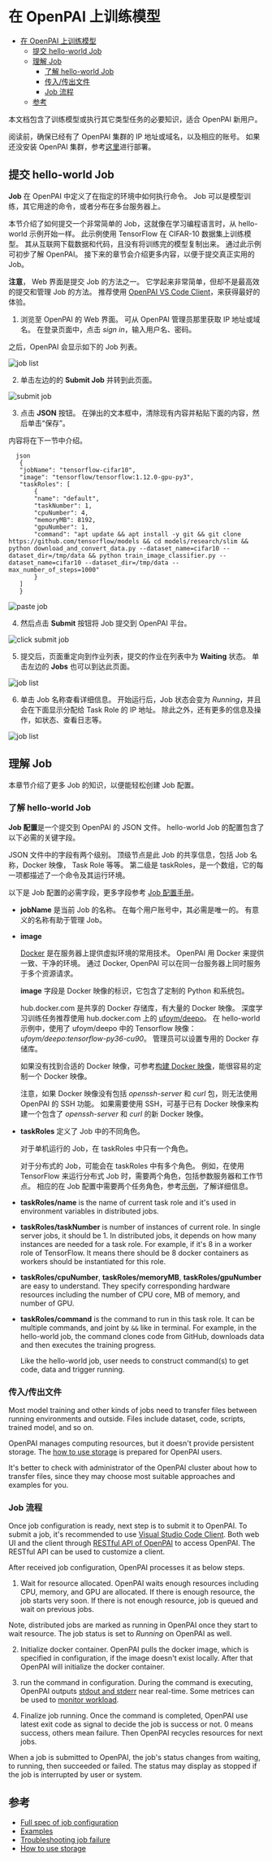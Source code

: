 <!--
  Copyright (c) Microsoft Corporation
  All rights reserved.

  MIT License

  Permission is hereby granted, free of charge, to any person obtaining a copy of this software and associated
  documentation files (the "Software"), to deal in the Software without restriction, including without limitation
  the rights to use, copy, modify, merge, publish, distribute, sublicense, and/or sell copies of the Software, and
  to permit persons to whom the Software is furnished to do so, subject to the following conditions:
  The above copyright notice and this permission notice shall be included in all copies or substantial portions of the Software.

  THE SOFTWARE IS PROVIDED *AS IS*, WITHOUT WARRANTY OF ANY KIND, EXPRESS OR IMPLIED, INCLUDING
  BUT NOT LIMITED TO THE WARRANTIES OF MERCHANTABILITY, FITNESS FOR A PARTICULAR PURPOSE AND
  NONINFRINGEMENT. IN NO EVENT SHALL THE AUTHORS OR COPYRIGHT HOLDERS BE LIABLE FOR ANY CLAIM,
  DAMAGES OR OTHER LIABILITY, WHETHER IN AN ACTION OF CONTRACT, TORT OR OTHERWISE, ARISING FROM,
  OUT OF OR IN CONNECTION WITH THE SOFTWARE OR THE USE OR OTHER DEALINGS IN THE SOFTWARE.
-->

# 在 OpenPAI 上训练模型

- [在 OpenPAI 上训练模型](#在-openpai-上训练模型) 
  - [提交 hello-world Job](#提交-hello-world-job)
  - [理解 Job](#理解-job) 
    - [了解 hello-world Job](#了解-hello-world-job)
    - [传入/传出文件](#传入传出文件)
    - [Job 流程](#job-流程)
  - [参考](#参考)

本文档包含了训练模型或执行其它类型任务的必要知识，适合 OpenPAI 新用户。

阅读前，确保已经有了 OpenPAI 集群的 IP 地址或域名，以及相应的账号。 如果还没安装 OpenPAI 集群，参考[这里](../../../README_zh_CN.md#部署)进行部署。

## 提交 hello-world Job

**Job** 在 OpenPAI 中定义了在指定的环境中如何执行命令。 Job 可以是模型训练，其它用途的命令，或者分布在多台服务器上。

本节介绍了如何提交一个非常简单的 Job，这就像在学习编程语言时，从 hello-world 示例开始一样。 此示例使用 TensorFlow 在 CIFAR-10 数据集上训练模型。 其从互联网下载数据和代码，且没有将训练完的模型复制出来。 通过此示例可初步了解 OpenPAI。 接下来的章节会介绍更多内容，以便于提交真正实用的 Job。

**注意**， Web 界面是提交 Job 的方法之一。 它学起来非常简单，但却不是最高效的提交和管理 Job 的方法。 推荐使用 [OpenPAI VS Code Client](../../contrib/pai_vscode/VSCodeExt.md)，来获得最好的体验。

1. 浏览至 OpenPAI 的 Web 界面。 可从 OpenPAI 管理员那里获取 IP 地址或域名。 在登录页面中，点击 *sign in*，输入用户名、密码。
  
  之后，OpenPAI 会显示如下的 Job 列表。
  
  ![job list](imgs/web_job_list.png)

2. 单击左边的的 **Submit Job** 并转到此页面。
  
  ![submit job](imgs/web_submit_job.png)

3. 点击 **JSON** 按钮。 在弹出的文本框中，清除现有内容并粘贴下面的内容，然后单击“保存”。
  
  内容将在下一节中介绍。
  
      json
       {
       "jobName": "tensorflow-cifar10",
       "image": "tensorflow/tensorflow:1.12.0-gpu-py3",
       "taskRoles": [
           {
           "name": "default",
           "taskNumber": 1,
           "cpuNumber": 4,
           "memoryMB": 8192,
           "gpuNumber": 1,
           "command": "apt update && apt install -y git && git clone https://github.com/tensorflow/models && cd models/research/slim && python download_and_convert_data.py --dataset_name=cifar10 --dataset_dir=/tmp/data && python train_image_classifier.py --dataset_name=cifar10 --dataset_dir=/tmp/data --max_number_of_steps=1000"
           }
       ]
       }
  
  ![paste job](imgs/web_paste_json.png)

4. 然后点击 **Submit** 按钮将 Job 提交到 OpenPAI 平台。
  
  ![click submit job](imgs/web_click_submit_job.png)

5. 提交后，页面重定向到作业列表，提交的作业在列表中为 **Waiting** 状态。 单击左边的 **Jobs** 也可以到达此页面。
  
  ![job list](imgs/web_job_list.png)

6. 单击 Job 名称查看详细信息。 开始运行后，Job 状态会变为 *Running*，并且会在下面显示分配给 Task Role 的 IP 地址。 除此之外，还有更多的信息及操作，如状态、查看日志等。
  
  ![job list](imgs/web_job_details.png)

## 理解 Job

本章节介绍了更多 Job 的知识，以便能轻松创建 Job 配置。

### 了解 hello-world Job

**Job 配置**是一个提交到 OpenPAI 的 JSON 文件。 hello-world Job 的配置包含了以下必需的关键字段。

JSON 文件中的字段有两个级别。 顶级节点是此 Job 的共享信息，包括 Job 名称，Docker 映像， Task Role 等等。 第二级是 taskRoles，是一个数组，它的每一项都描述了一个命令及其运行环境。

以下是 Job 配置的必需字段，更多字段参考 [Job 配置手册](../job_tutorial.md)。

- **jobName** 是当前 Job 的名称。 在每个用户账号中，其必需是唯一的。 有意义的名称有助于管理 Job。

- **image**
  
  [Docker](https://www.docker.com/why-docker) 是在服务器上提供虚拟环境的常用技术。 OpenPAI 用 Docker 来提供一致、干净的环境。 通过 Docker, OpenPAI 可以在同一台服务器上同时服务于多个资源请求。
  
  **image** 字段是 Docker 映像的标识，它包含了定制的 Python 和系统包。
  
  hub.docker.com 是共享的 Docker 存储库，有大量的 Docker 映像。 深度学习训练任务推荐使用 hub.docker.com 上的 [ufoym/deepo](https://hub.docker.com/r/ufoym/deepo)。 在 hello-world 示例中，使用了 ufoym/deepo 中的 Tensorflow 映像：*ufoym/deepo:tensorflow-py36-cu90*。 管理员可以设置专用的 Docker 存储库。
  
  如果没有找到合适的 Docker 映像，可参考[构建 Docker 映像](../job_docker_env.md)，能很容易的定制一个 Docker 映像。
  
  注意，如果 Docker 映像没有包括 *openssh-server* 和 *curl* 包，则无法使用 OpenPAI 的 SSH 功能。 如果需要使用 SSH，可基于已有 Docker 映像来构建一个包含了 *openssh-server* 和 *curl* 的新 Docker 映像。

- **taskRoles** 定义了 Job 中的不同角色。
  
  对于单机运行的 Job，在 taskRoles 中只有一个角色。
  
  对于分布式的 Job，可能会在 taskRoles 中有多个角色。 例如，在使用 TensorFlow 来运行分布式 Job 时，需要两个角色，包括参数服务器和工作节点。 相应的在 Job 配置中需要两个任务角色，参考[示例](../job_tutorial.md#a-complete-example)，了解详细信息。

- **taskRoles/name** is the name of current task role and it's used in environment variables in distributed jobs.

- **taskRoles/taskNumber** is number of instances of current role. In single server jobs, it should be 1. In distributed jobs, it depends on how many instances are needed for a task role. For example, if it's 8 in a worker role of TensorFlow. It means there should be 8 docker containers as workers should be instantiated for this role.

- **taskRoles/cpuNumber**, **taskRoles/memoryMB**, **taskRoles/gpuNumber** are easy to understand. They specify corresponding hardware resources including the number of CPU core, MB of memory, and number of GPU.

- **taskRoles/command** is the command to run in this task role. It can be multiple commands, and joint by `&&` like in terminal. For example, in the hello-world job, the command clones code from GitHub, downloads data and then executes the training progress.
  
  Like the hello-world job, user needs to construct command(s) to get code, data and trigger running.

### 传入/传出文件

Most model training and other kinds of jobs need to transfer files between running environments and outside. Files include dataset, code, scripts, trained model, and so on.

OpenPAI manages computing resources, but it doesn't provide persistent storage. The [how to use storage](storage.md) is prepared for OpenPAI users.

It's better to check with administrator of the OpenPAI cluster about how to transfer files, since they may choose most suitable approaches and examples for you.

### Job 流程

Once job configuration is ready, next step is to submit it to OpenPAI. To submit a job, it's recommended to use [Visual Studio Code Client](../../contrib/pai_vscode/VSCodeExt.md). Both web UI and the client through [RESTful API of OpenPAI](../rest-server/API.md) to access OpenPAI. The RESTful API can be used to customize a client.

After received job configuration, OpenPAI processes it as below steps.

1. Wait for resource allocated. OpenPAI waits enough resources including CPU, memory, and GPU are allocated. If there is enough resource, the job starts very soon. If there is not enough resource, job is queued and wait on previous jobs.
  
  Note, distributed jobs are marked as running in OpenPAI once they start to wait resource. The job status is set to *Running* on OpenPAI as well.

2. Initialize docker container. OpenPAI pulls the docker image, which is specified in configuration, if the image doesn't exist locally. After that OpenPAI will initialize the docker container.

3. run the command in configuration. During the command is executing, OpenPAI outputs [stdout and stderr](troubleshooting_job.md) near real-time. Some metrices can be used to [monitor workload](troubleshooting_job.md#how-to-check-job-log).

4. Finalize job running. Once the command is completed, OpenPAI use latest exit code as signal to decide the job is success or not. 0 means success, others mean failure. Then OpenPAI recycles resources for next jobs.

When a job is submitted to OpenPAI, the job's status changes from waiting, to running, then succeeded or failed. The status may display as stopped if the job is interrupted by user or system.

## 参考

- [Full spec of job configuration](../job_tutorial.md)
- [Examples](../../../examples)
- [Troubleshooting job failure](troubleshooting_job.md)
- [How to use storage](storage.md)
